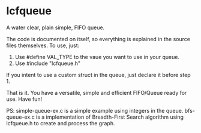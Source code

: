 # lcfqueue
A water clear, plain simple, FIFO queue.

The code is documented on itself, so everything is explained in the source files themselves.
To use, just:

1. Use #define VAL_TYPE to the vaue you want to use in your queue.
2. Use #include "lcfqueue.h"

If you intent to use a custom struct in the queue, just declare it before step 1.

That is it. You have a versatile, simple and efficient FIFO/Queue ready for use.
Have fun!

PS:
 simple-queue-ex.c is a simple example using integers in the queue.
 bfs-queue-ex.c is a implementation of Breadth-First Search algorithm using lcfqueue.h to create and process the graph.


